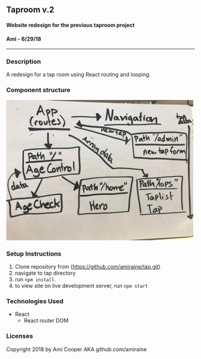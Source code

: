 ## Taproom v.2
#### Website redesign for the previous taproom project
#### Ami - 6/29/18
---
### Description
A redesign for a tap room using React routing and looping.

### Component structure
<img src="./src/assets/images/component.JPG" width=500px>

### Setup Instructions
  1. Clone repository from (https://github.com/amiraine/tap.git)
  2. navigate to tap directory
  3. run `npm install`.
  4. to view site on live development server, run `npm start`

### Technologies Used
- React
  * React router DOM

### Licenses

Copyright 2018 by Ami Cooper AKA github.com/amiraine
